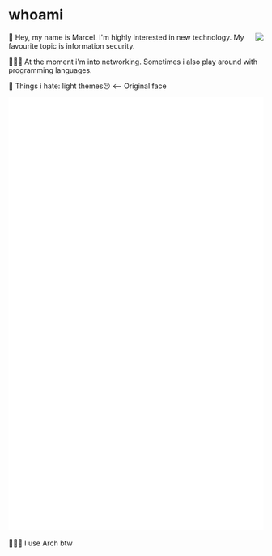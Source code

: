 # whoami

🔭 Hey, my name is Marcel. <image align=right src=https://raw.githubusercontent.com/marcel-kraatz/marcel-kraatz/master/images.png>
I'm highly interested in new technology.
My favourite topic is information security.

👨🏼‍💻 At the moment i'm into networking. Sometimes i also play around with programming languages.

💩 Things i hate: light themes😣 <-- Original face

![Stats](https://github.com/marcel-kraatz/marcel-kraatz/blob/master/github-metrics.svg)

🧝🏼‍♂️ I use Arch btw
